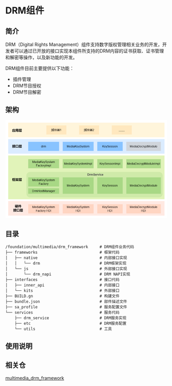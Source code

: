 # DRM组件
## 简介
DRM（Digital Rights Management）组件支持数字版权管理相关业务的开发，开发者可以通过已开放的接口实现本组件所支持的DRM内容的证书获取、证书管理和解密等操作，以及新功能的开发。

DRM组件目前主要提供以下功能：
* 插件管理
* DRM节目授权
* DRM节目解密

## 架构
![](figures/drm-architecture-zh.png)

## 目录
```
/foundation/multimedia/drm_framework     # DRM组件业务代码
├── frameworks                           # 框架代码
│   ├── native                           # 内部接口实现
│   │   └── drm                          # DRM框架实现
│   └── js                               # 外部接口实现
│       └── drm_napi                     # DRM NAPI实现
├── interfaces                           # 接口代码
│   ├── inner_api                        # 内部接口
│   └── kits                             # 外部接口
├── BUILD.gn                             # 构建文件
├── bundle.json                          # 部件描述文件
├── sa_profile                           # 服务配置文件
└── services                             # 服务代码
    ├── drm_service                      # DRM服务实现
    ├── etc                              # DRM服务配置
    └── utils                            # 工具
```
## 使用说明

## 相关仓
[multimedia\_drm\_framework](https://gitee.com/openharmony-sig/multimedia_drm_framework/tree/master)